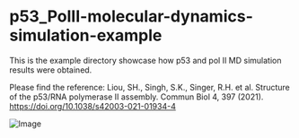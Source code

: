 # p53_PolII-molecular-dynamics-simulation-example
This is the example directory showcase how p53 and pol II MD simulation results were obtained. 

Please find the reference: Liou, SH., Singh, S.K., Singer, R.H. et al. Structure of the p53/RNA polymerase II assembly. Commun Biol 4, 397 (2021). https://doi.org/10.1038/s42003-021-01934-4

![Image](https://github.com/user-attachments/assets/6e580a6f-3143-41b5-b9f2-98080b4c2a61)
